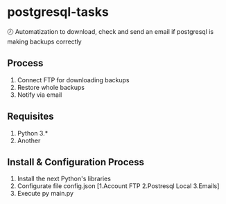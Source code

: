 # postgresql-tasks
🕗 Automatization to download, check and send an email if postgresql is making backups correctly
## Process
1. Connect FTP for downloading backups
2. Restore whole backups
3. Notify via email

## Requisites
1. Python 3.*
2. Another

## Install & Configuration Process
1. Install the next Python's libraries
2. Configurate file  config.json [1.Account FTP 2.Postresql Local 3.Emails]
3. Execute py main.py
